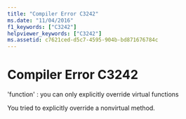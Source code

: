 ```yaml
---
title: "Compiler Error C3242"
ms.date: "11/04/2016"
f1_keywords: ["C3242"]
helpviewer_keywords: ["C3242"]
ms.assetid: c7621ced-d5c7-4595-904b-bd871676784c
---
```

# Compiler Error C3242

'function' : you can only explicitly override virtual functions

You tried to explicitly override a nonvirtual method.